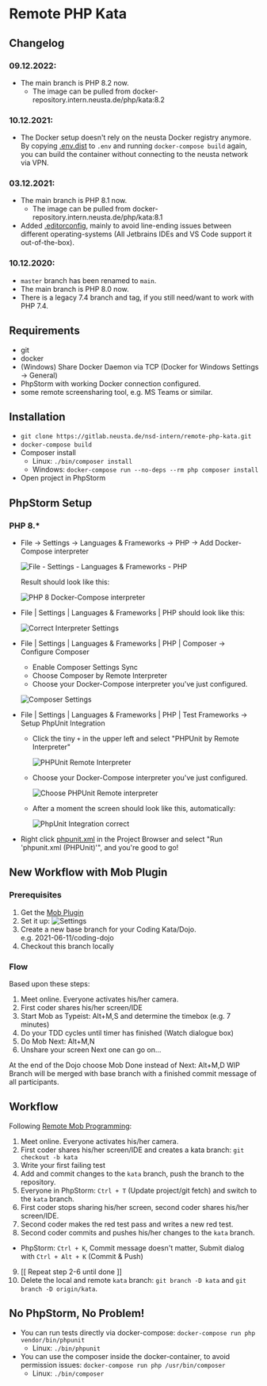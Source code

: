 # Remote PHP Kata

## Changelog

### 09.12.2022:

* The main branch is PHP 8.2 now.
  * The image can be pulled from docker-repository.intern.neusta.de/php/kata:8.2

### 10.12.2021:

* The Docker setup doesn't rely on the neusta Docker registry anymore. By copying [.env.dist](.env.dist) to `.env` and
  running `docker-compose build` again, you can build the container without connecting to the neusta network via VPN.

### 03.12.2021:

* The main branch is PHP 8.1 now.
  * The image can be pulled from docker-repository.intern.neusta.de/php/kata:8.1
* Added [.editorconfig](.editorconfig), mainly to avoid line-ending issues between different operating-systems (All
  Jetbrains IDEs and VS Code support it out-of-the-box).

### 10.12.2020:

* `master` branch has been renamed to `main`.
* The main branch is PHP 8.0 now.
* There is a legacy 7.4 branch and tag, if you still need/want to work with PHP 7.4.

## Requirements

* git
* docker
* (Windows) Share Docker Daemon via TCP (Docker for Windows Settings -> General)
* PhpStorm with working Docker connection configured.
* some remote screensharing tool, e.g. MS Teams or similar.

## Installation

* `git clone https://gitlab.neusta.de/nsd-intern/remote-php-kata.git`
* `docker-compose build`
* Composer install
  * Linux: `./bin/composer install`
  * Windows: `docker-compose run --no-deps --rm php composer install`
* Open project in PhpStorm

## PhpStorm Setup

### PHP 8.*

* File -> Settings -> Languages & Frameworks -> PHP -> Add Docker-Compose interpreter

  ![File - Settings - Languages & Frameworks - PHP](.manual/remote-interpreter-docker-compose.png)

  Result should look like this:

  ![PHP 8 Docker-Compose interpreter](.manual/interpreter-v8-full.png)

* File | Settings | Languages & Frameworks | PHP should look like this:

  ![Correct Interpreter Settings](.manual/interpreter-correct-v8.png)

* File | Settings | Languages & Frameworks | PHP | Composer -> Configure Composer
  * Enable Composer Settings Sync
  * Choose Composer by Remote Interpreter
  * Choose your Docker-Compose interpreter you've just configured.

  ![Composer Settings](.manual/composer-settings-v8.png)

* File | Settings | Languages & Frameworks | PHP | Test Frameworks -> Setup PhpUnit Integration
  * Click the tiny `+` in the upper left and select "PHPUnit by Remote Interpreter"

    ![PHPUnit Remote Interpreter](.manual/phpunit-remote-interpreter.png)

  * Choose your Docker-Compose interpreter you've just configured.

    ![Choose PHPUnit Remote interpreter](.manual/phpunit-interpreter-selection-v8.png)

  * After a moment the screen should look like this, automatically:

    ![PhpUnit Integration correct](.manual/phpunit-correct-v8.png)

* Right click [phpunit.xml](./phpunit.xml) in the Project Browser and select "Run 'phpunit.xml (PHPUnit)'", and you're
  good to go!

## New Workflow with Mob Plugin

### Prerequisites

1. Get the [Mob Plugin](https://plugins.jetbrains.com/plugin/14266-mob)
2. Set it up:
   ![Settings](.manual/mob-settings.png)
3. Create a new base branch for your Coding Kata/Dojo.   
   e.g. 2021-06-11/coding-dojo
4. Checkout this branch locally

### Flow

Based upon these steps:

1. Meet online. Everyone activates his/her camera.
2. First coder shares his/her screen/IDE
3. Start Mob as Typeist: Alt+M,S and determine the timebox (e.g. 7 minutes)
3. Do your TDD cycles until timer has finished (Watch dialogue box)
4. Do Mob Next: Alt+M,N
5. Unshare your screen Next one can go on...

At the end of the Dojo choose Mob Done instead of Next: Alt+M,D WIP Branch will be merged with base branch with a
finished commit message of all participants.

## Workflow

Following [Remote Mob Programming](https://www.remotemobprogramming.org/#git-handover):

1. Meet online. Everyone activates his/her camera.
2. First coder shares his/her screen/IDE and creates a kata branch: `git checkout -b kata`
3. Write your first failing test
4. Add and commit changes to the `kata` branch, push the branch to the repository.
5. Everyone in PhpStorm: `Ctrl + T` (Update project/git fetch) and switch to the `kata` branch.
6. First coder stops sharing his/her screen, second coder shares his/her screen/IDE.
7. Second coder makes the red test pass and writes a new red test.
8. Second coder commits and pushes his/her changes to the `kata` branch.
  * PhpStorm: `Ctrl + K`, Commit message doesn't matter, Submit dialog with `Ctrl + Alt + K` (Commit & Push)
9. \[\[ Repeat step 2-6 until done \]\]
10. Delete the local and remote `kata` branch: `git branch -D kata` and `git branch -D origin/kata`.

## No PhpStorm, No Problem!

* You can run tests directly via docker-compose: `docker-compose run php vendor/bin/phpunit`
  * Linux: `./bin/phpunit`
* You can use the composer inside the docker-container, to avoid permission
  issues: `docker-compose run php /usr/bin/composer`
  * Linux:  `./bin/composer`
